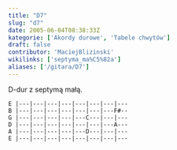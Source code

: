 ```yaml
---
title: "D7"
slug: "d7"
date: 2005-06-04T08:38:33Z
kategorie: ['Akordy durowe', 'Tabele chwytów']
draft: false
contributor: 'MaciejBlizinski'
wikilinks: ['septyma_ma%C5%82a']
aliases: ['/gitara/D7']
---
```

D-dur z septymą małą<!-- link nie odnosił się do niczego: 'D7' ('content/parked/tabele-chwytow/D7.md') links to 'septyma_mała' ('content/parked/tabele-chwytow/septyma_mała.md') and that does not exist -->.


```
E |---|---|---|---|---|---|---|---
B |---|---|---|---|---|---|---F#--
G |---|---|---|---|---C---|---|---
D |---|---|---|---|---|---|---A---
A |---|---|---|---|---D---|---|---
E |---|---|---|---|---|---|---|---
```



